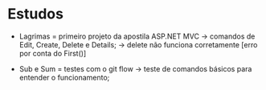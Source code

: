 # Estudos 
  
- Lagrimas = primeiro projeto da apostila ASP.NET MVC
-> comandos de Edit, Create, Delete e Details;
-> delete não funciona corretamente [erro por conta do First()]

- Sub e Sum = testes com o git flow
-> teste de comandos básicos para entender o funcionamento;
